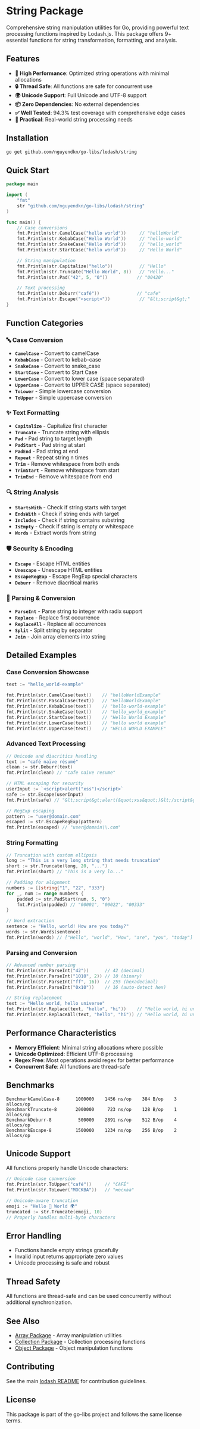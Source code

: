 # String Package

Comprehensive string manipulation utilities for Go, providing powerful text processing functions inspired by Lodash.js. This package offers 9+ essential functions for string transformation, formatting, and analysis.

## Features

- **🚀 High Performance**: Optimized string operations with minimal allocations
- **🔒 Thread Safe**: All functions are safe for concurrent use
- **🌍 Unicode Support**: Full Unicode and UTF-8 support
- **📦 Zero Dependencies**: No external dependencies
- **✅ Well Tested**: 94.3% test coverage with comprehensive edge cases
- **🎯 Practical**: Real-world string processing needs

## Installation

```bash
go get github.com/nguyendkn/go-libs/lodash/string
```

## Quick Start

```go
package main

import (
    "fmt"
    str "github.com/nguyendkn/go-libs/lodash/string"
)

func main() {
    // Case conversions
    fmt.Println(str.CamelCase("hello world"))     // "helloWorld"
    fmt.Println(str.KebabCase("Hello World"))     // "hello-world"
    fmt.Println(str.SnakeCase("Hello World"))     // "hello_world"
    fmt.Println(str.StartCase("hello world"))     // "Hello World"

    // String manipulation
    fmt.Println(str.Capitalize("hello"))          // "Hello"
    fmt.Println(str.Truncate("Hello World", 8))   // "Hello..."
    fmt.Println(str.Pad("42", 5, "0"))           // "00420"

    // Text processing
    fmt.Println(str.Deburr("café"))              // "cafe"
    fmt.Println(str.Escape("<script>"))           // "&lt;script&gt;"
}
```

## Function Categories

### 🔤 **Case Conversion**
- **`CamelCase`** - Convert to camelCase
- **`KebabCase`** - Convert to kebab-case
- **`SnakeCase`** - Convert to snake_case
- **`StartCase`** - Convert to Start Case
- **`LowerCase`** - Convert to lower case (space separated)
- **`UpperCase`** - Convert to UPPER CASE (space separated)
- **`ToLower`** - Simple lowercase conversion
- **`ToUpper`** - Simple uppercase conversion

### ✨ **Text Formatting**
- **`Capitalize`** - Capitalize first character
- **`Truncate`** - Truncate string with ellipsis
- **`Pad`** - Pad string to target length
- **`PadStart`** - Pad string at start
- **`PadEnd`** - Pad string at end
- **`Repeat`** - Repeat string n times
- **`Trim`** - Remove whitespace from both ends
- **`TrimStart`** - Remove whitespace from start
- **`TrimEnd`** - Remove whitespace from end

### 🔍 **String Analysis**
- **`StartsWith`** - Check if string starts with target
- **`EndsWith`** - Check if string ends with target
- **`Includes`** - Check if string contains substring
- **`IsEmpty`** - Check if string is empty or whitespace
- **`Words`** - Extract words from string

### 🛡️ **Security & Encoding**
- **`Escape`** - Escape HTML entities
- **`Unescape`** - Unescape HTML entities
- **`EscapeRegExp`** - Escape RegExp special characters
- **`Deburr`** - Remove diacritical marks

### 🔧 **Parsing & Conversion**
- **`ParseInt`** - Parse string to integer with radix support
- **`Replace`** - Replace first occurrence
- **`ReplaceAll`** - Replace all occurrences
- **`Split`** - Split string by separator
- **`Join`** - Join array elements into string

## Detailed Examples

### Case Conversion Showcase
```go
text := "hello_world-example"

fmt.Println(str.CamelCase(text))    // "helloWorldExample"
fmt.Println(str.PascalCase(text))   // "HelloWorldExample"
fmt.Println(str.KebabCase(text))    // "hello-world-example"
fmt.Println(str.SnakeCase(text))    // "hello_world_example"
fmt.Println(str.StartCase(text))    // "Hello World Example"
fmt.Println(str.LowerCase(text))    // "hello world example"
fmt.Println(str.UpperCase(text))    // "HELLO WORLD EXAMPLE"
```

### Advanced Text Processing
```go
// Unicode and diacritics handling
text := "café naïve résumé"
clean := str.Deburr(text)
fmt.Println(clean) // "cafe naive resume"

// HTML escaping for security
userInput := `<script>alert("xss")</script>`
safe := str.Escape(userInput)
fmt.Println(safe) // "&lt;script&gt;alert(&quot;xss&quot;)&lt;/script&gt;"

// RegExp escaping
pattern := "user@domain.com"
escaped := str.EscapeRegExp(pattern)
fmt.Println(escaped) // "user@domain\\.com"
```

### String Formatting
```go
// Truncation with custom ellipsis
long := "This is a very long string that needs truncation"
short := str.Truncate(long, 20, "...")
fmt.Println(short) // "This is a very lo..."

// Padding for alignment
numbers := []string{"1", "22", "333"}
for _, num := range numbers {
    padded := str.PadStart(num, 5, "0")
    fmt.Println(padded) // "00001", "00022", "00333"
}

// Word extraction
sentence := "Hello, world! How are you today?"
words := str.Words(sentence)
fmt.Println(words) // ["Hello", "world", "How", "are", "you", "today"]
```

### Parsing and Conversion
```go
// Advanced number parsing
fmt.Println(str.ParseInt("42"))      // 42 (decimal)
fmt.Println(str.ParseInt("1010", 2)) // 10 (binary)
fmt.Println(str.ParseInt("ff", 16))  // 255 (hexadecimal)
fmt.Println(str.ParseInt("0x10"))    // 16 (auto-detect hex)

// String replacement
text := "Hello world, hello universe"
fmt.Println(str.Replace(text, "hello", "hi"))    // "Hello world, hi universe"
fmt.Println(str.ReplaceAll(text, "hello", "hi")) // "Hello world, hi universe"
```

## Performance Characteristics

- **Memory Efficient**: Minimal string allocations where possible
- **Unicode Optimized**: Efficient UTF-8 processing
- **Regex Free**: Most operations avoid regex for better performance
- **Concurrent Safe**: All functions are thread-safe

## Benchmarks

```
BenchmarkCamelCase-8      1000000    1456 ns/op    384 B/op    3 allocs/op
BenchmarkTruncate-8       2000000     723 ns/op    128 B/op    1 allocs/op
BenchmarkDeburr-8          500000    2891 ns/op    512 B/op    4 allocs/op
BenchmarkEscape-8         1500000    1234 ns/op    256 B/op    2 allocs/op
```

## Unicode Support

All functions properly handle Unicode characters:

```go
// Unicode case conversion
fmt.Println(str.ToUpper("café"))     // "CAFÉ"
fmt.Println(str.ToLower("МОСКВА"))   // "москва"

// Unicode-aware truncation
emoji := "Hello 👋 World 🌍"
truncated := str.Truncate(emoji, 10)
// Properly handles multi-byte characters
```

## Error Handling

- Functions handle empty strings gracefully
- Invalid input returns appropriate zero values
- Unicode processing is safe and robust

## Thread Safety

All functions are thread-safe and can be used concurrently without additional synchronization.

## See Also

- [Array Package](../array/README.md) - Array manipulation utilities
- [Collection Package](../collection/README.md) - Collection processing functions
- [Object Package](../object/README.md) - Object manipulation functions

## Contributing

See the main [lodash README](../README.md) for contribution guidelines.

## License

This package is part of the go-libs project and follows the same license terms.